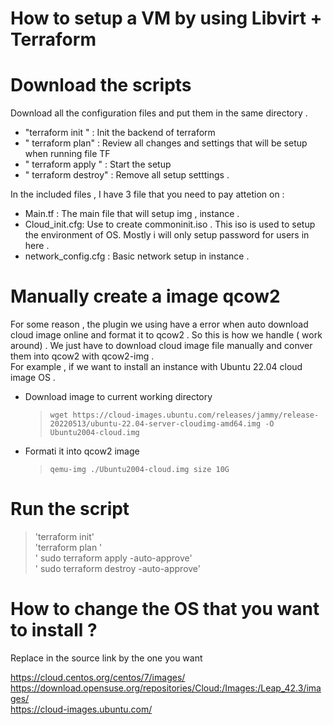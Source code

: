 How to setup a VM by using Libvirt + Terraform 
=================================

# Download the scripts 
Download all the configuration files and put them in the same directory .  
- "terraform init " : Init the backend of terraform  
- " terraform plan" : Review all changes and settings that will be setup when running file TF  
- " terraform apply " : Start the setup  
- " terraform destroy" : Remove all setup setttings .  
  
In the included files , I have 3 file that you need to pay attetion on : 
- Main.tf : The main file that will setup img , instance .
- Cloud_init.cfg: Use to create commoninit.iso . This iso is used to setup the environment of OS. Mostly i will only setup password for users in here . 
- network_config.cfg : Basic network setup in instance .


# Manually create a image qcow2

For some reason , the plugin we using have a error when auto download cloud image online and format it to qcow2 . So this is how we handle ( work around) .
We just have to download cloud image file manually and conver them into qcow2 with qcow2-img .  
For example , if we want to install an instance with Ubuntu 22.04 cloud image OS .  
 * Download image to current working directory 
     > `wget https://cloud-images.ubuntu.com/releases/jammy/release-20220513/ubuntu-22.04-server-cloudimg-amd64.img -O Ubuntu2004-cloud.img`
 * Formati it into qcow2 image
     > `qemu-img ./Ubuntu2004-cloud.img size 10G`

# Run the script 

> 'terraform init'  
> 'terraform plan '  
> ' sudo terraform apply -auto-approve'  
> ' sudo terraform destroy -auto-approve'  

# How to change the OS that you want to install ? 
 
Replace in the source link by the one you want   

https://cloud.centos.org/centos/7/images/  
https://download.opensuse.org/repositories/Cloud:/Images:/Leap_42.3/images/  
https://cloud-images.ubuntu.com/  

